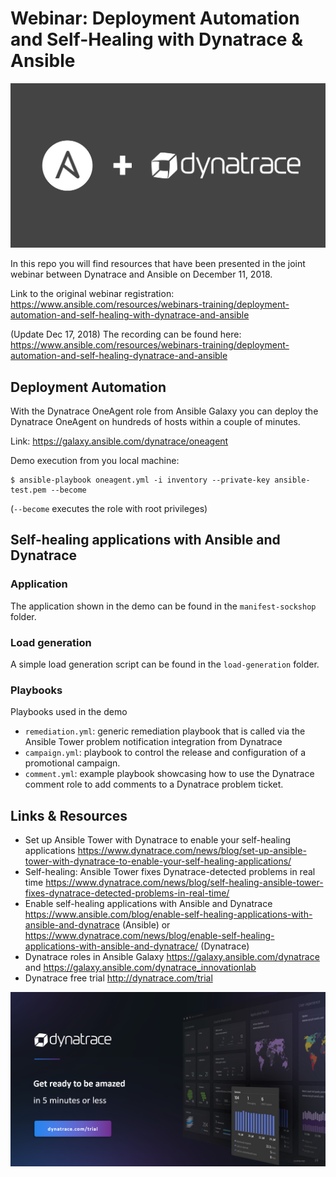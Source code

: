 # Webinar: Deployment Automation and Self-Healing with Dynatrace & Ansible

![ansible + dynatrace](./assets/ansible+dynatrace.jpg)

In this repo you will find resources that have been presented in the joint webinar between Dynatrace and Ansible on December 11, 2018.

Link to the original webinar registration:
https://www.ansible.com/resources/webinars-training/deployment-automation-and-self-healing-with-dynatrace-and-ansible

(Update Dec 17, 2018) The recording can be found here: https://www.ansible.com/resources/webinars-training/deployment-automation-and-self-healing-dynatrace-and-ansible

## Deployment Automation

With the Dynatrace OneAgent role from Ansible Galaxy you can deploy the Dynatrace OneAgent on hundreds of hosts within a couple of minutes.

Link: https://galaxy.ansible.com/dynatrace/oneagent 

Demo execution from you local machine:
```
$ ansible-playbook oneagent.yml -i inventory --private-key ansible-test.pem --become
```
(`--become` executes the role with root privileges)

## Self-healing applications with Ansible and Dynatrace

### Application

The application shown in the demo can be found in the `manifest-sockshop` folder.

### Load generation

A simple load generation script can be found in the `load-generation` folder.

### Playbooks

Playbooks used in the demo
- `remediation.yml`: generic remediation playbook that is called via the Ansible Tower problem notification integration from Dynatrace
- `campaign.yml`: playbook to control the release and configuration of a promotional campaign. 
- `comment.yml`: example playbook showcasing how to use the Dynatrace comment role to add comments to a Dynatrace problem ticket.

## Links & Resources

- Set up Ansible Tower with Dynatrace to enable your self-healing applications
https://www.dynatrace.com/news/blog/set-up-ansible-tower-with-dynatrace-to-enable-your-self-healing-applications/ 
- Self-healing: Ansible Tower fixes Dynatrace-detected problems in real time https://www.dynatrace.com/news/blog/self-healing-ansible-tower-fixes-dynatrace-detected-problems-in-real-time/ 
- Enable self-healing applications with Ansible and Dynatrace https://www.ansible.com/blog/enable-self-healing-applications-with-ansible-and-dynatrace (Ansible) or https://www.dynatrace.com/news/blog/enable-self-healing-applications-with-ansible-and-dynatrace/ (Dynatrace)
- Dynatrace roles in Ansible Galaxy
https://galaxy.ansible.com/dynatrace and 
https://galaxy.ansible.com/dynatrace_innovationlab 
- Dynatrace free trial 
http://dynatrace.com/trial 

![dynatrace trial](./assets/dynatrace-trial.png)
